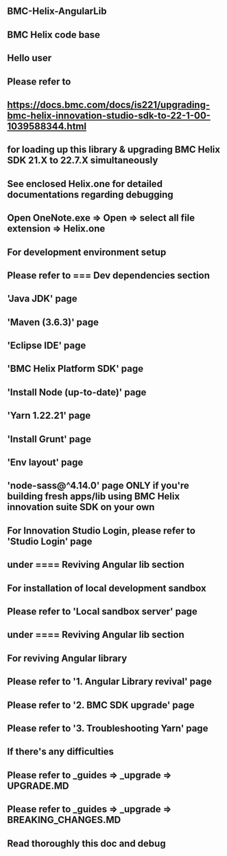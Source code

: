 ## BMC-Helix-AngularLib

## BMC Helix code base

## Hello user
## Please refer to 
## https://docs.bmc.com/docs/is221/upgrading-bmc-helix-innovation-studio-sdk-to-22-1-00-1039588344.html
## for loading up this library & upgrading BMC Helix SDK 21.X to 22.7.X simultaneously
## See enclosed Helix.one for detailed documentations regarding debugging
## Open OneNote.exe => Open => select all file extension => Helix.one

## For development environment setup
## Please refer to === Dev dependencies section
## 'Java JDK' page
## 'Maven (3.6.3)' page
## 'Eclipse IDE' page
## 'BMC Helix Platform SDK' page
## 'Install Node (up-to-date)' page
## 'Yarn 1.22.21' page
## 'Install Grunt' page
## 'Env layout' page
## 'node-sass@^4.14.0' page ONLY if you're building fresh apps/lib using BMC Helix innovation suite SDK on your own

## For Innovation Studio Login, please refer to 'Studio Login' page 
## under ==== Reviving Angular lib section

## For installation of local development sandbox
## Please refer to 'Local sandbox server' page 
## under ==== Reviving Angular lib section

## For reviving Angular library
## Please refer to '1. Angular Library revival' page
## Please refer to '2. BMC SDK upgrade' page
## Please refer to '3. Troubleshooting Yarn' page

## If there's any difficulties
## Please refer to _guides => _upgrade => UPGRADE.MD
## Please refer to _guides => _upgrade => BREAKING_CHANGES.MD
## Read thoroughly this doc and debug
